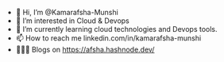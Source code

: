 - 👋 Hi, I’m @Kamarafsha-Munshi
- 👀 I’m interested in Cloud & Devops
- 🌱 I’m currently learning cloud technologies and Devops tools.
- 📫 How to reach me linkedin.com/in/kamarafsha-munshi
- 👩🏾‍💻 Blogs on https://afsha.hashnode.dev/

